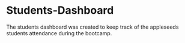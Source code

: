 # Students-Dashboard
The students dashboard was created to keep track of the appleseeds students attendance during the bootcamp.
